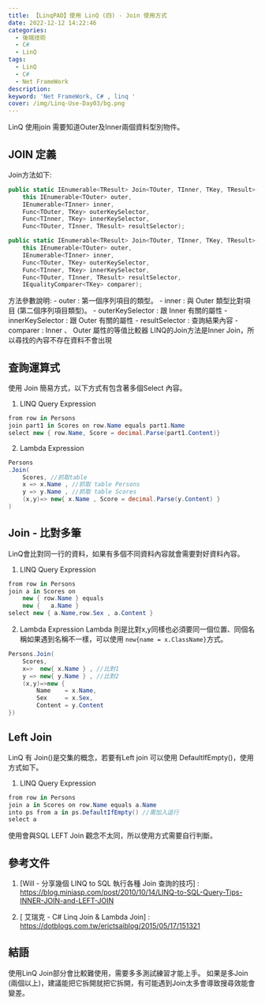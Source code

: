 ```yaml
---
title: 【LinqPAD】使用 LinQ (四) - Join 使用方式 
date: 2022-12-12 14:22:46
categories: 
  - 後端技術
  - C#
  - LinQ
tags: 
  - LinQ
  - C#
  - Net FrameWork
description:
keyword: 'Net FrameWork, C# , linq '
cover: /img/Linq-Use-Day03/bg.png
---
```

LinQ 使用join 需要知道Outer及Inner兩個資料型別物件。

## JOIN 定義
Join方法如下:
```CS
public static IEnumerable<TResult> Join<TOuter, TInner, TKey, TResult>(
    this IEnumerable<TOuter> outer,
    IEnumerable<TInner> inner,
    Func<TOuter, TKey> outerKeySelector,
    Func<TInner, TKey> innerKeySelector,
    Func<TOuter, TInner, TResult> resultSelector);

public static IEnumerable<TResult> Join<TOuter, TInner, TKey, TResult>(
    this IEnumerable<TOuter> outer,
    IEnumerable<TInner> inner,
    Func<TOuter, TKey> outerKeySelector,
    Func<TInner, TKey> innerKeySelector,
    Func<TOuter, TInner, TResult> resultSelector,
    IEqualityComparer<TKey> comparer);
```
方法參數說明:
    - outer : 第一個序列項目的類型。
    - inner : 與 Outer 類型比對項目 (第二個序列項目類型)。
    - outerKeySelector : 跟 Inner 有關的屬性
    - innerKeySelector : 跟 Outer 有關的屬性
    - resultSelector   : 查詢結果內容
    - comparer : Inner 、 Outer 屬性的等值比較器
LINQ的Join方法是Inner Join，所以尋找的內容不存在資料不會出現

## 查詢運算式
使用 Join 簡易方式，以下方式有包含著多個Select 內容。
1. LINQ Query Expression
```cs
from row in Persons   
join part1 in Scores on row.Name equals part1.Name
select new { row.Name, Score = decimal.Parse(part1.Content)}

```

2. Lambda Expression
```cs
Persons
.Join(
	Scores, //抓取table
	x => x.Name , //抓取 table Persons
	y => y.Name , //抓取 table Scores
	(x,y)=>	new{ x.Name , Score = decimal.Parse(y.Content) }
)
```

## Join - 比對多筆
LinQ會比對同一行的資料，如果有多個不同資料內容就會需要對好資料內容。
1. LINQ Query Expression
```cs
from row in Persons 
join a in Scores on 
    new { row.Name } equals 
    new {   a.Name }
select new { a.Name,row.Sex , a.Content }
```

2. Lambda Expression
Lambda 則是比對x,y同樣也必須要同一個位置、同個名稱如果遇到名稱不一樣，可以使用 ```new{name = x.ClassName}```方式。
```cs
Persons.Join(
	Scores,
	x=>  new{ x.Name } , //比對1 
	y => new{ y.Name } , //比對2
	(x,y)=>new {
		Name    = x.Name,
		Sex     = x.Sex,
		Content = y.Content
})
```

## Left Join
LinQ 有 Join()是交集的概念，若要有Left join 可以使用 DefaultIfEmpty()，使用方式如下。

1. LINQ Query Expression
```cs
from row in Persons 
join a in Scores on row.Name equals a.Name 
into ps from a in ps.DefaultIfEmpty() //需加入這行
select a
```
使用會與SQL LEFT Join 觀念不太同，所以使用方式需要自行判斷。

## 參考文件
1. [Will - 分享幾個 LINQ to SQL 執行各種 Join 查詢的技巧] : https://blog.miniasp.com/post/2010/10/14/LINQ-to-SQL-Query-Tips-INNER-JOIN-and-LEFT-JOIN

2. [ 艾瑞克 - C# Linq Join & Lambda Join] : https://dotblogs.com.tw/erictsaiblog/2015/05/17/151321

## 結語
使用LinQ Join部分會比較難使用，需要多多測試練習才能上手。
如果是多Join (兩個以上)，建議能把它拆開就把它拆開，有可能遇到Join太多會導致搜尋效能會變差。